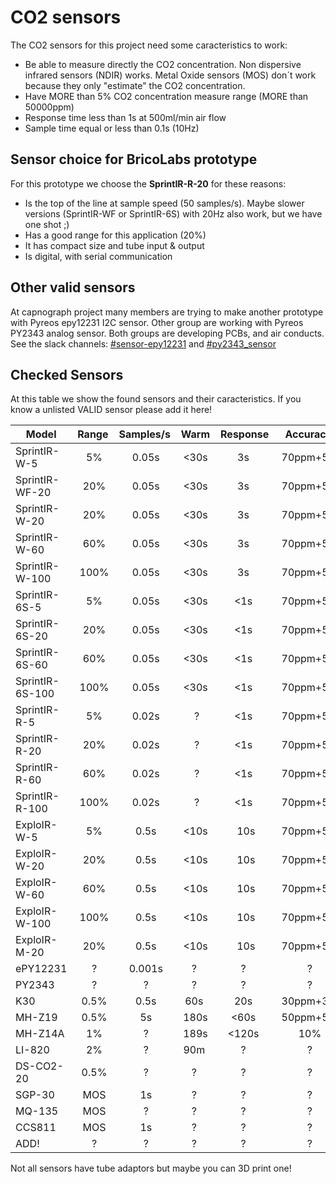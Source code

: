 # CO2 sensors
The CO2 sensors for this project need some caracteristics to work:
* Be able to measure directly the CO2 concentration. Non dispersive infrared sensors (NDIR) works. Metal Oxide sensors (MOS) don´t work because they only "estimate" the CO2 concentration.
* Have MORE than 5% CO2 concentration measure range (MORE than 50000ppm)
* Response time less than 1s at 500ml/min air flow
* Sample time equal or less than 0.1s (10Hz)

## Sensor choice for BricoLabs prototype
For this prototype we choose the **SprintIR-R-20** for these reasons:
* Is the top of the line at sample speed (50 samples/s). Maybe slower versions (SprintIR-WF or SprintIR-6S) with 20Hz also work, but we have one shot ;)
* Has a good range for this application (20%)
* It has compact size and tube input & output
* Is digital, with serial communication

## Other valid sensors
At capnograph project many members are trying to make another prototype with Pyreos epy12231 I2C sensor. Other group are working with Pyreos PY2343 analog sensor. Both groups are developing PCBs, and air conducts. 
See the slack channels: [#sensor-epy12231](https://bit.ly/2QETJuY) and [#py2343_sensor](https://bit.ly/2QETJuY)

## Checked Sensors
At this table we show the found sensors and their caracteristics. If you know a unlisted VALID sensor please add it here!

| Model           | Range | Samples/s | Warm | Response | Accuracy | Valid? | Price | Datasheet |
| --------------- |:-----:|:---------:|:----:|:--------:|:--------:|:------:|:-----:|:---------:| 
| SprintIR-W-5    | 5%    | 0.05s     | <30s | 3s       | 70ppm+5% | NO     | ?     | [data](https://docs.rs-online.com/ece4/0900766b8168eabd.pdf) |
| SprintIR-WF-20  | 20%   | 0.05s     | <30s | 3s       | 70ppm+5% | maybe  | 270€  | [data](https://docs.rs-online.com/ece4/0900766b8168eabd.pdf) |
| SprintIR-W-20   | 20%   | 0.05s     | <30s | 3s       | 70ppm+5% | maybe  | 138€  | [data](https://docs.rs-online.com/ece4/0900766b8168eabd.pdf) |
| SprintIR-W-60   | 60%   | 0.05s     | <30s | 3s       | 70ppm+5% | maybe  | 138€  | [data](https://docs.rs-online.com/ece4/0900766b8168eabd.pdf) |
| SprintIR-W-100  | 100%  | 0.05s     | <30s | 3s       | 70ppm+5% | maybe  | 138€  | [data](https://docs.rs-online.com/ece4/0900766b8168eabd.pdf) |
| SprintIR-6S-5   | 5%    | 0.05s     | <30s | <1s      | 70ppm+5% | NO     | 231€  | [data](https://www.gassensing.co.uk/wp-content/uploads/2020/03/SprintIR-6S-Product-Flyers.pdf) |
| SprintIR-6S-20  | 20%   | 0.05s     | <30s | <1s      | 70ppm+5% | YES    | 231€  | [data](https://www.gassensing.co.uk/wp-content/uploads/2020/03/SprintIR-6S-Product-Flyers.pdf) |
| SprintIR-6S-60  | 60%   | 0.05s     | <30s | <1s      | 70ppm+5% | YES    | 231€  | [data](https://www.gassensing.co.uk/wp-content/uploads/2020/03/SprintIR-6S-Product-Flyers.pdf) |
| SprintIR-6S-100 | 100%  | 0.05s     | <30s | <1s      | 70ppm+5% | YES    | 231€  | [data](https://www.gassensing.co.uk/wp-content/uploads/2020/03/SprintIR-6S-Product-Flyers.pdf) |
| SprintIR-R-5    | 5%    | 0.02s     | ?    | <1s      | 70ppm+5% | NO     | 370€  | [data](http://co2meters.com/Documentation/Datasheets/DataSheet_GC0033_100.pdf) |
| SprintIR-R-20   | 20%   | 0.02s     | ?    | <1s      | 70ppm+5% | YES    | 370€  | [data](http://co2meters.com/Documentation/Datasheets/DataSheet_GC0033_100.pdf) |
| SprintIR-R-60   | 60%   | 0.02s     | ?    | <1s      | 70ppm+5% | YES    | 370€  | [data](http://co2meters.com/Documentation/Datasheets/DataSheet_GC0033_100.pdf) |
| SprintIR-R-100  | 100%  | 0.02s     | ?    | <1s      | 70ppm+5% | YES    | 370€  | [data](http://co2meters.com/Documentation/Datasheets/DataSheet_GC0033_100.pdf) |
| ExploIR-W-5     | 5%    | 0.5s      | <10s | 10s      | 70ppm+5% | NO     | 101€  | [data](https://docs.rs-online.com/4cdd/0900766b8168eabb.pdf) |
| ExploIR-W-20    | 20%   | 0.5s      | <10s | 10s      | 70ppm+5% | NO     | 101€  | [data](https://docs.rs-online.com/4cdd/0900766b8168eabb.pdf) |
| ExploIR-W-60    | 60%   | 0.5s      | <10s | 10s      | 70ppm+5% | NO     | 101€  | [data](https://docs.rs-online.com/4cdd/0900766b8168eabb.pdf) |
| ExploIR-W-100   | 100%  | 0.5s      | <10s | 10s      | 70ppm+5% | NO     | 101€  | [data](https://docs.rs-online.com/4cdd/0900766b8168eabb.pdf) |
| ExploIR-M-20    | 20%   | 0.5s      | <10s | 10s      | 70ppm+5% | NO     | 222€  | [data](https://www.gassensing.co.uk/wp-content/uploads/2018/10/ExplorIR-M-CO2-sensor-datasheet.pdf) |
| ePY12231        | ?     | 0.001s    | ?    | ?        | ?        | maybe? | 30€   | [data](https://www.mouser.es/datasheet/2/948/ezpyro_ir_sensor_for_gas_sensing_short_form_datash-1483387.pdf) |
| PY2343          | ?     | ?         | ?    | ?        | ?        | maybe? | 60€   | [data](https://www.mouser.es/datasheet/2/948/pyreos_ir_sensor_for_gas_sensing_-_two_channel-1483382.pdf) |
| K30             | 0.5%  | 0.5s      | 60s  | 20s      | 30ppm+3% | NO     | 79€   | [data](https://rmtplusstoragesenseair.blob.core.windows.net/docs/publicerat/PSP109.pdf) |
| MH-Z19          | 0.5%  | 5s        | 180s | <60s     | 50ppm+5% | NO     | 27€   | [data](https://www.winsen-sensor.com/d/files/PDF/Infrared%20Gas%20Sensor/NDIR%20CO2%20SENSOR/MH-Z19%20CO2%20Ver1.0.pdf) |
| MH-Z14A         | 1%    | ?         | 189s | <120s    | 10%      | NO     | 37€   | [data](https://www.winsen-sensor.com/d/files/infrared-gas-sensor/mh-z14a_co2-manual-v1_01.pdf) |
| LI-820          | 2%    | ?         | 90m  | ?        | ?        | NO     | ?     | [data](https://www.licor.com/documents/srqy9vep2nocnnei7ksb) |
| DS-CO2-20       | 0.5%  | ?         | ?    | ?        | ?        | NO     | 27€   | [data](https://datasheet.lcsc.com/szlcsc/1811151534_Beijing-Plantower-DS-CO2-20_C86424.pdf) |
| SGP-30          | MOS   | 1s        | ?    | ?        | ?        | NO     | 20€   | [data](https://www.mouser.de/datasheet/2/682/Sensirion_Gas_Sensors_SGP30_Datasheet-1511334.pdf) |
| MQ-135          | MOS   | ?         | ?    | ?        | ?        | NO     | 6€    | [data](https://www.olimex.com/Products/Components/Sensors/Gas/SNS-MQ135/resources/SNS-MQ135.pdf) |
| CCS811          | MOS   | 1s        | ?    | ?        | ?        | NO     | 21€   | [data](https://cdn.sparkfun.com/assets/learn_tutorials/1/4/3/CCS811_Datasheet-DS000459.pdf) |
| ADD!            | ?     | ?         | ?    | ?        | ?        | YES     | ?   | [data]() |

Not all sensors have tube adaptors but maybe you can 3D print one!
